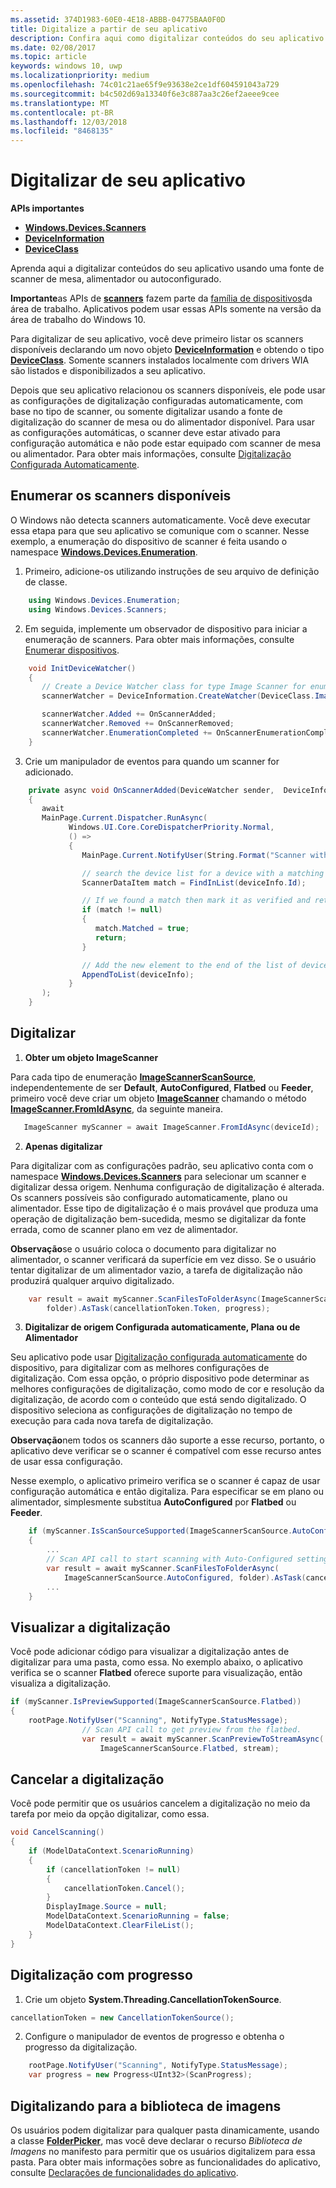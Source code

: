 ```yaml
---
ms.assetid: 374D1983-60E0-4E18-ABBB-04775BAA0F0D
title: Digitalize a partir de seu aplicativo
description: Confira aqui como digitalizar conteúdos do seu aplicativo usando uma fonte de scanner de mesa, alimentador ou autoconfigurado.
ms.date: 02/08/2017
ms.topic: article
keywords: windows 10, uwp
ms.localizationpriority: medium
ms.openlocfilehash: 74c01c21ae65f9e93638e2ce1df604591043a729
ms.sourcegitcommit: b4c502d69a13340f6e3c887aa3c26ef2aeee9cee
ms.translationtype: MT
ms.contentlocale: pt-BR
ms.lasthandoff: 12/03/2018
ms.locfileid: "8468135"
---
```

# <a name="scan-from-your-app"></a>Digitalizar de seu aplicativo


**APIs importantes**

-   [**Windows.Devices.Scanners**](https://msdn.microsoft.com/library/windows/apps/Dn264250)
-   [**DeviceInformation**](https://msdn.microsoft.com/library/windows/apps/BR225393)
-   [**DeviceClass**](https://msdn.microsoft.com/library/windows/apps/BR225381)

Aprenda aqui a digitalizar conteúdos do seu aplicativo usando uma fonte de scanner de mesa, alimentador ou autoconfigurado.

**Importante**as APIs de [**scanners**](https://msdn.microsoft.com/library/windows/apps/Dn264250) fazem parte da [família de dispositivos](https://msdn.microsoft.com/library/windows/apps/Dn894631)da área de trabalho. Aplicativos podem usar essas APIs somente na versão da área de trabalho do Windows 10.

Para digitalizar de seu aplicativo, você deve primeiro listar os scanners disponíveis declarando um novo objeto [**DeviceInformation**](https://msdn.microsoft.com/library/windows/apps/BR225393) e obtendo o tipo [**DeviceClass**](https://msdn.microsoft.com/library/windows/apps/BR225381). Somente scanners instalados localmente com drivers WIA são listados e disponibilizados a seu aplicativo.

Depois que seu aplicativo relacionou os scanners disponíveis, ele pode usar as configurações de digitalização configuradas automaticamente, com base no tipo de scanner, ou somente digitalizar usando a fonte de digitalização do scanner de mesa ou do alimentador disponível. Para usar as configurações automáticas, o scanner deve estar ativado para configuração automática e não pode estar equipado com scanner de mesa ou alimentador. Para obter mais informações, consulte [Digitalização Configurada Automaticamente](https://msdn.microsoft.com/library/windows/hardware/Ff539393).

## <a name="enumerate-available-scanners"></a>Enumerar os scanners disponíveis

O Windows não detecta scanners automaticamente. Você deve executar essa etapa para que seu aplicativo se comunique com o scanner. Nesse exemplo, a enumeração do dispositivo de scanner é feita usando o namespace [**Windows.Devices.Enumeration**](https://msdn.microsoft.com/library/windows/apps/BR225459).

1.  Primeiro, adicione-os utilizando instruções de seu arquivo de definição de classe.

``` csharp
    using Windows.Devices.Enumeration;
    using Windows.Devices.Scanners;
```

2.  Em seguida, implemente um observador de dispositivo para iniciar a enumeração de scanners. Para obter mais informações, consulte [Enumerar dispositivos](enumerate-devices.md).

```csharp
    void InitDeviceWatcher()
    {
       // Create a Device Watcher class for type Image Scanner for enumerating scanners
       scannerWatcher = DeviceInformation.CreateWatcher(DeviceClass.ImageScanner);

       scannerWatcher.Added += OnScannerAdded;
       scannerWatcher.Removed += OnScannerRemoved;
       scannerWatcher.EnumerationCompleted += OnScannerEnumerationComplete;
    }
```

3.  Crie um manipulador de eventos para quando um scanner for adicionado.

```csharp
    private async void OnScannerAdded(DeviceWatcher sender,  DeviceInformation deviceInfo)
    {
       await
       MainPage.Current.Dispatcher.RunAsync(
             Windows.UI.Core.CoreDispatcherPriority.Normal,
             () =>
             {
                MainPage.Current.NotifyUser(String.Format("Scanner with device id {0} has been added", deviceInfo.Id), NotifyType.StatusMessage);

                // search the device list for a device with a matching device id
                ScannerDataItem match = FindInList(deviceInfo.Id);

                // If we found a match then mark it as verified and return
                if (match != null)
                {
                   match.Matched = true;
                   return;
                }

                // Add the new element to the end of the list of devices
                AppendToList(deviceInfo);
             }
       );
    }
```

## <a name="scan"></a>Digitalizar

1.  **Obter um objeto ImageScanner**

Para cada tipo de enumeração [**ImageScannerScanSource**](https://msdn.microsoft.com/library/windows/apps/Dn264238), independentemente de ser **Default**, **AutoConfigured**, **Flatbed** ou **Feeder**, primeiro você deve criar um objeto [**ImageScanner**](https://msdn.microsoft.com/library/windows/apps/Dn263806) chamando o método [**ImageScanner.FromIdAsync**](https://msdn.microsoft.com/library/windows/apps/windows.devices.scanners.imagescanner.fromidasync), da seguinte maneira.

 ```csharp
    ImageScanner myScanner = await ImageScanner.FromIdAsync(deviceId);
 ```

2.  **Apenas digitalizar**

Para digitalizar com as configurações padrão, seu aplicativo conta com o namespace [**Windows.Devices.Scanners**](https://msdn.microsoft.com/library/windows/apps/Dn264250) para selecionar um scanner e digitalizar dessa origem. Nenhuma configuração de digitalização é alterada. Os scanners possíveis são configurado automaticamente, plano ou alimentador. Esse tipo de digitalização é o mais provável que produza uma operação de digitalização bem-sucedida, mesmo se digitalizar da fonte errada, como de scanner plano em vez de alimentador.

**Observação**se o usuário coloca o documento para digitalizar no alimentador, o scanner verificará da superfície em vez disso. Se o usuário tentar digitalizar de um alimentador vazio, a tarefa de digitalização não produzirá qualquer arquivo digitalizado.
 
```csharp
    var result = await myScanner.ScanFilesToFolderAsync(ImageScannerScanSource.Default,
        folder).AsTask(cancellationToken.Token, progress);
```

3.  **Digitalizar de origem Configurada automaticamente, Plana ou de Alimentador**

Seu aplicativo pode usar [Digitalização configurada automaticamente](https://msdn.microsoft.com/library/windows/hardware/Ff539393) do dispositivo, para digitalizar com as melhores configurações de digitalização. Com essa opção, o próprio dispositivo pode determinar as melhores configurações de digitalização, como modo de cor e resolução da digitalização, de acordo com o conteúdo que está sendo digitalizado. O dispositivo seleciona as configurações de digitalização no tempo de execução para cada nova tarefa de digitalização.

**Observação**nem todos os scanners dão suporte a esse recurso, portanto, o aplicativo deve verificar se o scanner é compatível com esse recurso antes de usar essa configuração.

Nesse exemplo, o aplicativo primeiro verifica se o scanner é capaz de usar configuração automática e então digitaliza. Para especificar se em plano ou alimentador, simplesmente substitua **AutoConfigured** por **Flatbed** ou **Feeder**.

```csharp
    if (myScanner.IsScanSourceSupported(ImageScannerScanSource.AutoConfigured))
    {
        ...
        // Scan API call to start scanning with Auto-Configured settings.
        var result = await myScanner.ScanFilesToFolderAsync(
            ImageScannerScanSource.AutoConfigured, folder).AsTask(cancellationToken.Token, progress);
        ...
    }
```

## <a name="preview-the-scan"></a>Visualizar a digitalização

Você pode adicionar código para visualizar a digitalização antes de digitalizar para uma pasta, como essa. No exemplo abaixo, o aplicativo verifica se o scanner **Flatbed** oferece suporte para visualização, então visualiza a digitalização.

```csharp
if (myScanner.IsPreviewSupported(ImageScannerScanSource.Flatbed))
{
    rootPage.NotifyUser("Scanning", NotifyType.StatusMessage);
                // Scan API call to get preview from the flatbed.
                var result = await myScanner.ScanPreviewToStreamAsync(
                    ImageScannerScanSource.Flatbed, stream);
```

## <a name="cancel-the-scan"></a>Cancelar a digitalização

Você pode permitir que os usuários cancelem a digitalização no meio da tarefa por meio da opção digitalizar, como essa.

```csharp
void CancelScanning()
{
    if (ModelDataContext.ScenarioRunning)
    {
        if (cancellationToken != null)
        {
            cancellationToken.Cancel();
        }                
        DisplayImage.Source = null;
        ModelDataContext.ScenarioRunning = false;
        ModelDataContext.ClearFileList();
    }
}
```

## <a name="scan-with-progress"></a>Digitalização com progresso

1.  Crie um objeto **System.Threading.CancellationTokenSource**.

```csharp
cancellationToken = new CancellationTokenSource();
```

2.  Configure o manipulador de eventos de progresso e obtenha o progresso da digitalização.

```csharp
    rootPage.NotifyUser("Scanning", NotifyType.StatusMessage);
    var progress = new Progress<UInt32>(ScanProgress);
```

## <a name="scanning-to-the-pictures-library"></a>Digitalizando para a biblioteca de imagens

Os usuários podem digitalizar para qualquer pasta dinamicamente, usando a classe [**FolderPicker**](https://msdn.microsoft.com/library/windows/apps/BR207881), mas você deve declarar o recurso *Biblioteca de Imagens* no manifesto para permitir que os usuários digitalizem para essa pasta. Para obter mais informações sobre as funcionalidades do aplicativo, consulte [Declarações de funcionalidades do aplicativo](https://msdn.microsoft.com/library/windows/apps/Mt270968).
